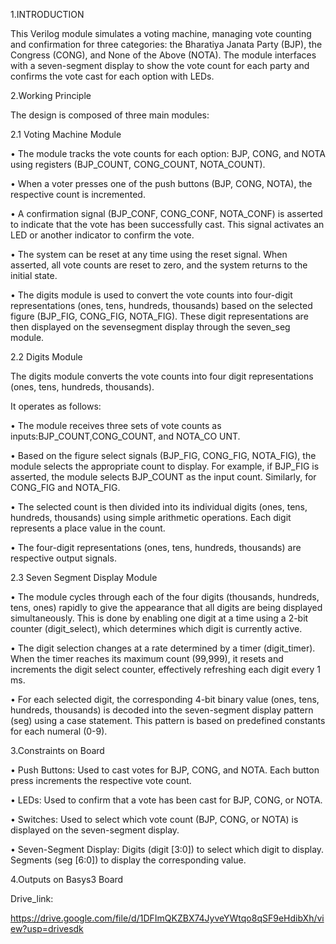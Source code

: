1.INTRODUCTION 
 
This Verilog module simulates a voting machine, managing vote counting and confirmation for three categories: the Bharatiya Janata Party (BJP), the Congress (CONG), and None of the Above (NOTA). The module interfaces with a seven-segment display to show the vote count for each party and confirms the vote cast for each option with LEDs. 
 
2.Working Principle

The design is composed of three main modules: 

2.1 Voting Machine Module 

•	The module tracks the vote counts for each option: 
BJP, CONG, and NOTA using registers (BJP_COUNT, CONG_COUNT, NOTA_COUNT). 

•	When a voter presses one of the push buttons (BJP, CONG, NOTA), the respective count is incremented. 

•	A confirmation signal (BJP_CONF, CONG_CONF, NOTA_CONF) is asserted to indicate that the vote has been successfully cast. This signal activates an LED or another indicator to confirm the vote. 

•	The system can be reset at any time using the reset signal. When asserted, all vote counts are reset to zero, and the system returns to the initial state. 

•	The digits module is used to convert the vote counts into four-digit representations (ones, tens, hundreds, thousands) based on the selected figure (BJP_FIG, CONG_FIG, NOTA_FIG). These digit representations are then displayed on the sevensegment display through the seven_seg module. 

2.2 Digits Module 

The digits module converts the vote counts into four
digit representations (ones, tens, hundreds, thousands). 

It operates as follows: 

•  The module receives three sets of vote counts as 
inputs:BJP_COUNT,CONG_COUNT, and NOTA_CO
 UNT. 
 
•  Based on the figure select signals (BJP_FIG, 
CONG_FIG, NOTA_FIG), the module selects the 
appropriate count to display. For example, if BJP_FIG 
is asserted, the module selects BJP_COUNT as the input count. 
Similarly, for CONG_FIG and NOTA_FIG. 

• The selected count is then divided into its individual 
digits (ones, tens, hundreds, thousands) using simple 
arithmetic operations. Each digit represents a place 
value in the count. 

•  The four-digit representations (ones, tens, hundreds, 
thousands) are respective output signals. 

2.3 Seven Segment Display Module 

•  The module cycles through each of the four digits 
(thousands, hundreds, tens, ones) rapidly to give the 
appearance that all digits are being displayed 
simultaneously. This is done by enabling one digit at a 
time using a 2-bit counter (digit_select), which 
determines which digit is currently active. 

•  The digit selection changes at a rate determined by a 
timer (digit_timer). When the timer reaches its 
maximum count (99,999), it resets and increments the 
digit select counter, effectively refreshing each digit 
every 1 ms. 

•  For each selected digit, the corresponding 4-bit binary 
value (ones, tens, hundreds, thousands) is decoded into 
the seven-segment display pattern (seg) using a case 
statement. This pattern is based on predefined constants 
for each numeral (0-9).

3.Constraints on Board 

•  Push Buttons: Used to cast votes for BJP, CONG, 
and NOTA. Each button press increments the respective 
vote count.  

•  LEDs: Used to confirm that a vote has been cast for 
BJP, CONG, or NOTA. 

•  Switches: Used to select which vote count (BJP, 
CONG, or NOTA) is displayed on the seven-segment 
display. 

•  Seven-Segment Display: Digits (digit [3:0]) to select 
which digit to display. Segments (seg [6:0]) to display 
the corresponding value. 

4.Outputs on Basys3 Board 

Drive_link: 

https://drive.google.com/file/d/1DFImQKZBX74JyveYWtqo8qSF9eHdibXh/view?usp=drivesdk
